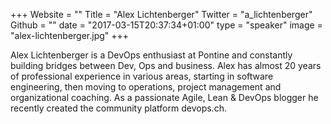 +++
Website = ""
Title = "Alex Lichtenberger"
Twitter = "a_lichtenberger"
Github = ""
date = "2017-03-15T20:37:34+01:00"
type = "speaker"
image = "alex-lichtenberger.jpg"
+++

Alex Lichtenberger is a DevOps enthusiast at Pontine and constantly building bridges
between Dev, Ops and business. Alex has almost 20 years of professional experience in
various areas, starting in software engineering, then moving to operations,
project management and organizational coaching. As a passionate Agile, Lean & DevOps
blogger he recently created the community platform devops.ch.
